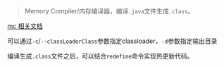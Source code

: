 > Memory Compiler/内存编译器，编译`.java`文件生成`.class`。

[mc 相关文档](https://arthas.aliyun.com/doc/mc.html)

可以通过`-c`/`--classLoaderClass`参数指定classloader，`-d`参数指定输出目录

编译生成`.class`文件之后，可以结合`redefine`命令实现热更新代码。
